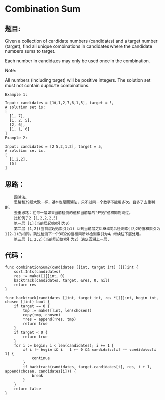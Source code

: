 # Combination Sum

## 题目:

Given a collection of candidate numbers (candidates) and a target number (target), find all unique combinations in candidates where the candidate numbers sums to target.

Each number in candidates may only be used once in the combination.

Note:

All numbers (including target) will be positive integers.
The solution set must not contain duplicate combinations.

```
Example 1:

Input: candidates = [10,1,2,7,6,1,5], target = 8,
A solution set is:
[
  [1, 7],
  [1, 2, 5],
  [2, 6],
  [1, 1, 6]
]
Example 2:

Input: candidates = [2,5,2,1,2], target = 5,
A solution set is:
[
  [1,2,2],
  [5]
]
```

## 思路：
```
    回溯法。
	思路和39题大致一样，基本也是回溯法，只不过同一个数字不能用多次。且多了去重判断。
	去重思路：在每一层如果当前检测的值和当前层的"开始"值相同则跳过。
	比如例子2 [1,2,2,2,5]
	第一层 [1](当前层起始索引为0)
	第二层 [1,2](当前层起始索引为1) 回到当前层之后继续向后检测索引为2的值和索引为1(2-1)的相同，跳过检测下一个3和2的值相同所以检测索引为4，继续往下层处理。
	第三层 [1,2,2](当前层起始索引为2) 满足回溯上一层,
```
## 代码：

```golang
func combinationSum2(candidates []int, target int) [][]int {
    sort.Ints(candidates)
    res := make([][]int, 0)
    backtrack(candidates, target, &res, 0, nil)
    return res
}

func backtrack(candidates []int, target int, res *[][]int, begin int, chosen []int) bool {
    if target == 0 {
        tmp := make([]int, len(chosen))
        copy(tmp, chosen)
        *res = append(*res, tmp)
        return true
    }
    if target < 0 {
        return true
    }
    for i := begin; i < len(candidates); i += 1 {
        if i != begin && i - 1 >= 0 && candidates[i] == candidates[i-1] {
            continue
        }
        if backtrack(candidates, target-candidates[i], res, i + 1, append(chosen, candidates[i])) {
            break
        }
    }
    return false
}
```
